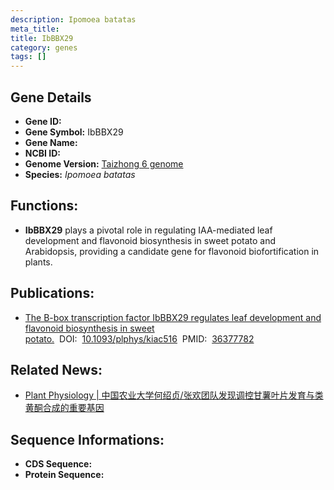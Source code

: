 ```yaml
---
description: Ipomoea batatas
meta_title:
title: IbBBX29
category: genes
tags: []
---
```


## Gene Details
- **Gene ID:**	[]()
- **Gene Symbol:** IbBBX29
- **Gene Name:** 
- **NCBI ID:** [](https://www.ncbi.nlm.nih.gov/gene/?term=)
- **Genome Version:** [Taizhong 6 genome]()
- **Species:** *Ipomoea batatas*

## Functions:
   -  **IbBBX29** plays a pivotal role in regulating IAA-mediated leaf development and flavonoid biosynthesis in sweet potato and Arabidopsis, providing a candidate gene for flavonoid biofortification in plants.

## Publications:
   - [The B-box transcription factor IbBBX29 regulates leaf development and flavonoid biosynthesis in sweet potato.]( https://academic.oup.com/plphys/article/191/1/496/6827805?login=true)&nbsp;&nbsp;DOI:&nbsp;&nbsp;[10.1093/plphys/kiac516](https://academic.oup.com/plphys/article/191/1/496/6827805?login=true)&nbsp;&nbsp;PMID:&nbsp;&nbsp;[36377782](https://pubmed.ncbi.nlm.nih.gov/36377782/)

## Related News:
   - [Plant Physiology | 中国农业大学何绍贞/张欢团队发现调控甘薯叶片发育与类黄酮合成的重要基因](https://mp.weixin.qq.com/s?__biz=Mzg3MDEwNDEyMg==&mid=2247541169&idx=8&sn=ee128056b7dcd83b5bd1e8f4f68f99bc&chksm=ce908ce4f9e705f281f1857ff315ab893a6ca0c1f5517d260fa4ca441f74803476edca9f2c8c&scene=27#wechat_redirect)

## Sequence Informations:
- **CDS Sequence:**
- **Protein Sequence:**
